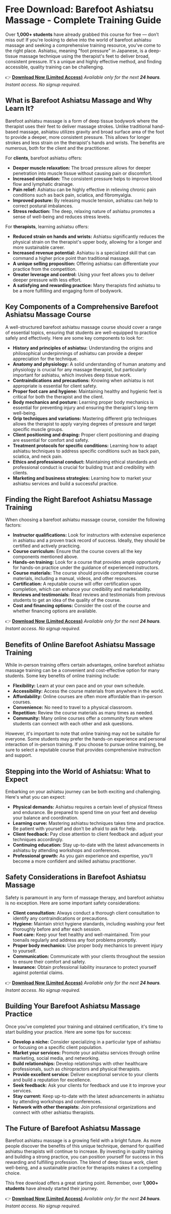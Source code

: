 # Free Download: Barefoot Ashiatsu Massage - Complete Training Guide

Over **1,000+ students** have already grabbed this course for free — don’t miss out! If you're looking to delve into the world of barefoot ashiatsu massage and seeking a comprehensive training resource, you've come to the right place. Ashiatsu, meaning "foot pressure" in Japanese, is a deep-tissue massage technique using the therapist's feet to deliver broad, consistent pressure. It's a unique and highly effective method, and finding accessible, quality training can be challenging.

👉 [**Download Now (Limited Access)**](https://udemywork.com/barefoot-ashiatsu-massage)
_Available only for the next **24 hours**. Instant access. No signup required._

## What is Barefoot Ashiatsu Massage and Why Learn It?

Barefoot ashiatsu massage is a form of deep tissue bodywork where the therapist uses their feet to deliver massage strokes. Unlike traditional hand-based massage, ashiatsu utilizes gravity and broad surface area of the foot to provide a deeper, more consistent pressure. This allows for longer strokes and less strain on the therapist's hands and wrists. The benefits are numerous, both for the client and the practitioner.

For **clients**, barefoot ashiatsu offers:

*   **Deeper muscle relaxation:** The broad pressure allows for deeper penetration into muscle tissue without causing pain or discomfort.
*   **Increased circulation:** The consistent pressure helps to improve blood flow and lymphatic drainage.
*   **Pain relief:** Ashiatsu can be highly effective in relieving chronic pain conditions such as back pain, sciatica, and fibromyalgia.
*   **Improved posture:** By releasing muscle tension, ashiatsu can help to correct postural imbalances.
*   **Stress reduction:** The deep, relaxing nature of ashiatsu promotes a sense of well-being and reduces stress levels.

For **therapists**, learning ashiatsu offers:

*   **Reduced strain on hands and wrists:** Ashiatsu significantly reduces the physical strain on the therapist's upper body, allowing for a longer and more sustainable career.
*   **Increased revenue potential:** Ashiatsu is a specialized skill that can command a higher price point than traditional massage.
*   **A unique selling proposition:** Offering ashiatsu can differentiate your practice from the competition.
*   **Greater leverage and control:** Using your feet allows you to deliver deeper pressure with less effort.
*   **A satisfying and rewarding practice:** Many therapists find ashiatsu to be a more fulfilling and engaging form of bodywork.

## Key Components of a Comprehensive Barefoot Ashiatsu Massage Course

A well-structured barefoot ashiatsu massage course should cover a range of essential topics, ensuring that students are well-equipped to practice safely and effectively. Here are some key components to look for:

*   **History and principles of ashiatsu:** Understanding the origins and philosophical underpinnings of ashiatsu can provide a deeper appreciation for the technique.
*   **Anatomy and physiology:** A solid understanding of human anatomy and physiology is crucial for any massage therapist, but particularly important for ashiatsu, which involves deep tissue work.
*   **Contraindications and precautions:** Knowing when ashiatsu is not appropriate is essential for client safety.
*   **Proper foot care and hygiene:** Maintaining healthy and hygienic feet is critical for both the therapist and the client.
*   **Body mechanics and posture:** Learning proper body mechanics is essential for preventing injury and ensuring the therapist's long-term well-being.
*   **Grip techniques and variations:** Mastering different grip techniques allows the therapist to apply varying degrees of pressure and target specific muscle groups.
*   **Client positioning and draping:** Proper client positioning and draping are essential for comfort and safety.
*   **Treatment protocols for specific conditions:** Learning how to adapt ashiatsu techniques to address specific conditions such as back pain, sciatica, and neck pain.
*   **Ethics and professional conduct:** Maintaining ethical standards and professional conduct is crucial for building trust and credibility with clients.
*   **Marketing and business strategies:** Learning how to market your ashiatsu services and build a successful practice.

## Finding the Right Barefoot Ashiatsu Massage Training

When choosing a barefoot ashiatsu massage course, consider the following factors:

*   **Instructor qualifications:** Look for instructors with extensive experience in ashiatsu and a proven track record of success. Ideally, they should be certified and actively practicing.
*   **Course curriculum:** Ensure that the course covers all the key components mentioned above.
*   **Hands-on training:** Look for a course that provides ample opportunity for hands-on practice under the guidance of experienced instructors.
*   **Course materials:** The course should provide comprehensive course materials, including a manual, videos, and other resources.
*   **Certification:** A reputable course will offer certification upon completion, which can enhance your credibility and marketability.
*   **Reviews and testimonials:** Read reviews and testimonials from previous students to get an idea of the quality of the course.
*   **Cost and financing options:** Consider the cost of the course and whether financing options are available.

👉 [**Download Now (Limited Access)**](https://udemywork.com/barefoot-ashiatsu-massage)
_Available only for the next **24 hours**. Instant access. No signup required._

## Benefits of Online Barefoot Ashiatsu Massage Training

While in-person training offers certain advantages, online barefoot ashiatsu massage training can be a convenient and cost-effective option for many students. Some key benefits of online training include:

*   **Flexibility:** Learn at your own pace and on your own schedule.
*   **Accessibility:** Access the course materials from anywhere in the world.
*   **Affordability:** Online courses are often more affordable than in-person courses.
*   **Convenience:** No need to travel to a physical classroom.
*   **Repetition:** Review the course materials as many times as needed.
*   **Community:** Many online courses offer a community forum where students can connect with each other and ask questions.

However, it's important to note that online training may not be suitable for everyone. Some students may prefer the hands-on experience and personal interaction of in-person training. If you choose to pursue online training, be sure to select a reputable course that provides comprehensive instruction and support.

## Stepping into the World of Ashiatsu: What to Expect

Embarking on your ashiatsu journey can be both exciting and challenging. Here's what you can expect:

*   **Physical demands:** Ashiatsu requires a certain level of physical fitness and endurance. Be prepared to spend time on your feet and develop your balance and coordination.
*   **Learning curve:** Mastering ashiatsu techniques takes time and practice. Be patient with yourself and don't be afraid to ask for help.
*   **Client feedback:** Pay close attention to client feedback and adjust your techniques accordingly.
*   **Continuing education:** Stay up-to-date with the latest advancements in ashiatsu by attending workshops and conferences.
*   **Professional growth:** As you gain experience and expertise, you'll become a more confident and skilled ashiatsu practitioner.

## Safety Considerations in Barefoot Ashiatsu Massage

Safety is paramount in any form of massage therapy, and barefoot ashiatsu is no exception. Here are some important safety considerations:

*   **Client consultation:** Always conduct a thorough client consultation to identify any contraindications or precautions.
*   **Hygiene:** Maintain strict hygiene standards, including washing your feet thoroughly before and after each session.
*   **Foot care:** Keep your feet healthy and well-maintained. Trim your toenails regularly and address any foot problems promptly.
*   **Proper body mechanics:** Use proper body mechanics to prevent injury to yourself.
*   **Communication:** Communicate with your clients throughout the session to ensure their comfort and safety.
*   **Insurance:** Obtain professional liability insurance to protect yourself against potential claims.

👉 [**Download Now (Limited Access)**](https://udemywork.com/barefoot-ashiatsu-massage)
_Available only for the next **24 hours**. Instant access. No signup required._

## Building Your Barefoot Ashiatsu Massage Practice

Once you've completed your training and obtained certification, it's time to start building your practice. Here are some tips for success:

*   **Develop a niche:** Consider specializing in a particular type of ashiatsu or focusing on a specific client population.
*   **Market your services:** Promote your ashiatsu services through online marketing, social media, and networking.
*   **Build relationships:** Develop relationships with other healthcare professionals, such as chiropractors and physical therapists.
*   **Provide excellent service:** Deliver exceptional service to your clients and build a reputation for excellence.
*   **Seek feedback:** Ask your clients for feedback and use it to improve your services.
*   **Stay current:** Keep up-to-date with the latest advancements in ashiatsu by attending workshops and conferences.
*   **Network with other therapists:** Join professional organizations and connect with other ashiatsu therapists.

## The Future of Barefoot Ashiatsu Massage

Barefoot ashiatsu massage is a growing field with a bright future. As more people discover the benefits of this unique technique, demand for qualified ashiatsu therapists will continue to increase. By investing in quality training and building a strong practice, you can position yourself for success in this rewarding and fulfilling profession. The blend of deep tissue work, client well-being, and a sustainable practice for therapists makes it a compelling choice.

This free download offers a great starting point. Remember, over **1,000+ students** have already started their journey.

👉 [**Download Now (Limited Access)**](https://udemywork.com/barefoot-ashiatsu-massage)
_Available only for the next **24 hours**. Instant access. No signup required._
